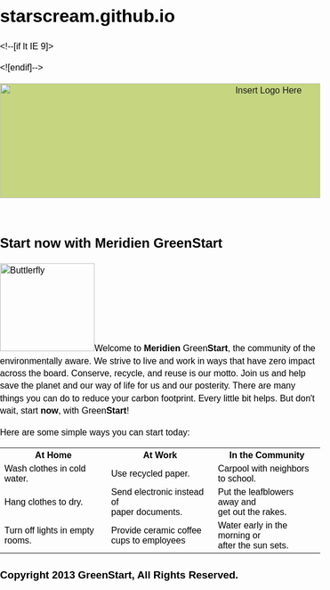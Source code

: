 # starscream.github.io
<!DOCTYPE html>
<html>
<head>
<meta charset="utf-8">
<title>Get a green start with Meridien GreenStart</title>
<style type="text/css">
<!--
body {
	font: 100%/1.4 Verdana, Arial, Helvetica, sans-serif;
	margin: 0;
	padding: 0;
	color: #000;
}

/* ~~ Element/tag selectors ~~ */
ul, ol, dl { /* Due to variations between browsers, it's best practices to zero padding and margin on lists. For consistency, you can either specify the amounts you want here, or on the list items (LI, DT, DD) they contain. Remember that what you do here will cascade to the .nav list unless you write a more specific selector. */
	padding: 0;
	margin: 0;
}
h1, h2, h3, h4, h5, h6, p {
	margin-top: 0px;	 /* removing the top margin gets around an issue where margins can escape from their containing div. The remaining bottom margin will hold it away from any elements that follow. */
	padding-right: 15px;
	padding-left: 15px; /* adding the padding to the sides of the elements within the divs, instead of the divs themselves, gets rid of any box model math. A nested div with side padding can also be used as an alternate method. */
	margin-bottom: 15px;
	line-height: 1.5em;
}
a img { /* this selector removes the default blue border displayed in some browsers around an image when it is surrounded by a link */
	border: none;
}

/* ~~ this fixed width container surrounds the other divs ~~ */
.container {
	width: 950px;
	background: #FFF;
	margin: 0 auto; /* the auto value on the sides, coupled with the width, centers the layout */
	border: 3px solid #090;
}
.container #logo {
	height: 150px;
	width: 170px;
	top: 50px;
	margin-left: 30px;
	float: left;
	margin-top: 50px;
}

/* ~~ This is the layout information. ~~ 

1) Padding is only placed on the top and/or bottom of the div. The elements within this div have padding on their sides. This saves you from any "box model math". Keep in mind, if you add any side padding or border to the div itself, it will be added to the width you define to create the *total* width. You may also choose to remove the padding on the element in the div and place a second div within it with no width and the padding necessary for your design.

*/

.content {
	padding-top: 0px;
	padding-right: 0;
	padding-bottom: 5px;
	padding-left: 0;
}

/* ~~ The footer ~~ */

/* ~~ miscellaneous float/clear classes ~~ */
.fltrt {  /* this class can be used to float an element right in your page. The floated element must precede the element it should be next to on the page. */
	float: right;
	margin-left: 8px;
	margin-right: 15px;
}
.fltlft { /* this class can be used to float an element left in your page. The floated element must precede the element it should be next to on the page. */
	float: left;
	margin-right: 8px;
}
.gtxt {
	font-weight: bolder;
	color: #090;
}
table {
	border: 1px solid #000;
	margin-top: 15px;
	margin-bottom: 10px;
	border-collapse: collapse;
}
table th {
	color: #FFF;
	background-color: #090;
	padding: 10px;
}
table td {
	font-size: 90%;
	text-align: center;
	border-bottom-width: 1px;
	border-bottom-style: solid;
	border-bottom-color: #090;
	vertical-align: top;
	padding: 10px;
}
#tips {
	width: 915px;
	margin-right: auto;
	margin-left: auto;
}
.clearfloat { /* this class can be placed on a <br /> or empty div as the final element following the last floated div (within the #container) if the #footer is removed or taken out of the #container */
	clear:both;
	height:0;
	font-size: 1px;
	line-height: 0px;
}

header {
	background: #ADB96E;
}


/* ~~ The footer ~~ */
footer {
	padding: 5px 0;
	background-color: #090;
	color: #FFF;
	font-size: 90%;
	clear: both; /* this clear property forces the .container to understand where the columns end and contain them */
}

/*HTML 5 support - Sets new HTML 5 tags to display:block so browsers know how to render the tags properly. */
header, section, footer, aside, nav, article, figure {
	display: block;
}
-->
</style><!--[if lt IE 9]>
<script src="http://html5shiv.googlecode.com/svn/trunk/html5.js"></script>
<![endif]--></head>

<body>

<div class="container">
  <header>
    <a href="#"><img src="images/banner2.jpg" alt="Insert Logo Here" name="Insert_logo" width="950" height="206" id="Insert_logo" style="background: #C6D580; display:block;" /></a>
  </header>
  <article class="content">
    <h1>Start now with Meridien <span class="gtxt">Green</span>Start </h1>
    <section>
      <p><img src="/images/butterfly-ovr.png" alt="Buttlerfly" width="170" height="158" class="fltrt" />Welcome to <strong>Meridien</strong> <span class="gtxt">Green</span><strong>Start</strong>, the community of the environmentally aware. We strive to live and work in ways that have zero impact across the board. Conserve, recycle, and reuse is our motto. Join us and help save the planet and our way of life for us and our posterity. There are many things you can do to reduce your carbon footprint. Every little bit helps. But don't wait, start <strong>now</strong>, with <span class="gtxt">Green</span><strong>Start</strong>!</p>
      <p>Here are some simple ways you can start today:</p>
      <table border="0" align="center" cellpadding="0" cellspacing="0" id="tips">
        <tr>
          <th width="33%">At Home</th>
          <th width="33%">At Work</th>
          <th width="33%">In the Community</th>
        </tr>
        <tr>
          <td>Wash clothes in cold water.</td>
          <td>Use recycled paper.</td>
          <td>Carpool with neighbors to school.</td>
        </tr>
        <tr>
          <td>Hang clothes to dry.</td>
          <td>Send electronic 
            instead of <br />
            paper documents.</td>
          <td>Put the leafblowers away and <br />
            get out the rakes.</td>
        </tr>
        <tr>
          <td>Turn off lights in empty rooms.</td>
          <td>Provide ceramic coffee cups to employees</td>
          <td>Water early in the morning or <br />
            after the sun sets.</td>
        </tr>
      </table>
    </section>
    <!-- end .content -->
  </article>
  <footer>
    <h3>Copyright 2013 GreenStart, All Rights Reserved.</h3>
  </footer>
  <!-- end .container --></div>
</body>
</html>
